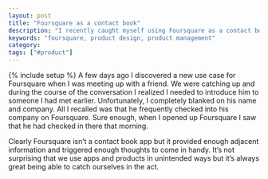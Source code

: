 ```yaml
---
layout: post
title: "Foursquare as a contact book"
description: "I recently caught myself using Foursquare as a contact book when I couldn't recall someone's name or company but did remember that they like using Foursquare to check in."
keywords: "foursquare, product design, product management"
category:
tags: ["#product"]
---
```

{% include setup %}
A few days ago I discovered a new use case for Foursquare when I was meeting up with a friend. We were catching up and during the course of the conversation I realized I needed to introduce him to someone I had met earlier. Unfortunately, I completely blanked on his name and company. All I recalled was that he frequently checked into his company on Foursquare. Sure enough, when I opened up Foursquare I saw that he had checked in there that morning.

Clearly Foursquare isn’t a contact book app but it provided enough adjacent information and triggered enough thoughts to come in handy. It’s not surprising that we use apps and products in unintended ways but it’s always great being able to catch ourselves in the act.
